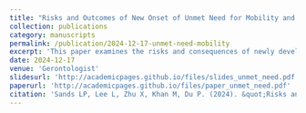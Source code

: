 ```yaml
---
title: "Risks and Outcomes of New Onset of Unmet Need for Mobility and Self-Care Daily Activities"
collection: publications
category: manuscripts
permalink: /publication/2024-12-17-unmet-need-mobility
excerpt: 'This paper examines the risks and consequences of newly developed unmet needs for mobility and self-care in daily activities among older adults.'
date: 2024-12-17
venue: 'Gerontologist'
slidesurl: 'http://academicpages.github.io/files/slides_unmet_need.pdf'
paperurl: 'http://academicpages.github.io/files/paper_unmet_need.pdf'
citation: 'Sands LP, Lee L, Zhu X, Khan M, Du P. (2024). &quot;Risks and Outcomes of New Onset of Unmet Need for Mobility and Self-Care Daily Activities.&quot; <i>Gerontologist</i>. 65(2): gnae154. doi: 10.1093/geront/gnae154. PMID: 39478331.'
---
```


